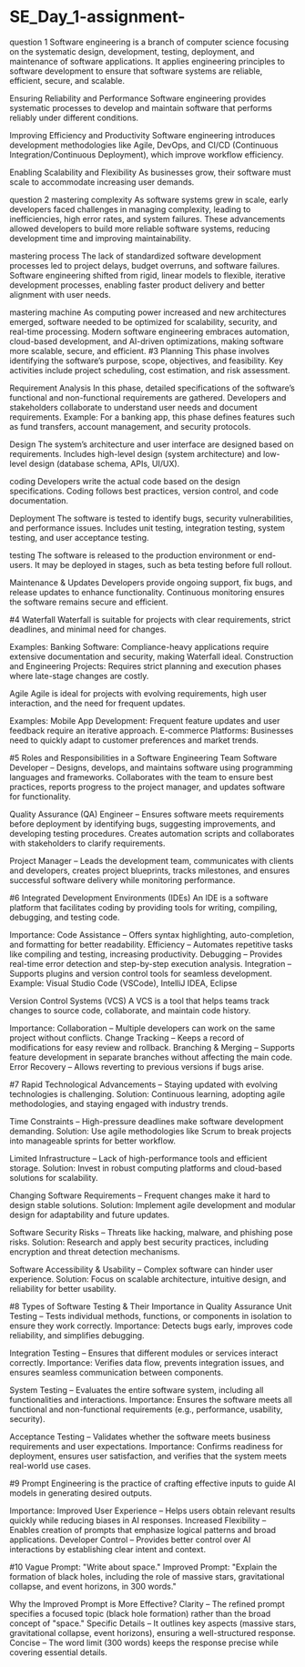# SE_Day_1-assignment-
question 1
Software engineering is a branch of computer science focusing on the systematic design, development, testing, deployment, and maintenance of software applications. It applies engineering principles to software development to ensure that software systems are reliable, efficient, secure, and scalable.

Ensuring Reliability and Performance
Software engineering provides systematic processes to develop and maintain software that performs reliably under different conditions.

Improving Efficiency and Productivity
Software engineering introduces development methodologies like Agile, DevOps, and CI/CD (Continuous Integration/Continuous Deployment), which improve workflow efficiency.

Enabling Scalability and Flexibility
As businesses grow, their software must scale to accommodate increasing user demands.

question 2
mastering complexity 
As software systems grew in scale, early developers faced challenges in managing complexity, leading to inefficiencies, high error rates, and system failures.
These advancements allowed developers to build more reliable software systems, reducing development time and improving maintainability.

mastering process
The lack of standardized software development processes led to project delays, budget overruns, and software failures.
Software engineering shifted from rigid, linear models to flexible, iterative development processes, enabling faster product delivery and better alignment with user needs.

mastering machine 
As computing power increased and new architectures emerged, software needed to be optimized for scalability, security, and real-time processing.
Modern software engineering embraces automation, cloud-based development, and AI-driven optimizations, making software more scalable, secure, and efficient.
#3
Planning
This phase involves identifying the software’s purpose, scope, objectives, and feasibility.
Key activities include project scheduling, cost estimation, and risk assessment.

Requirement Analysis
In this phase, detailed specifications of the software’s functional and non-functional requirements are gathered.
Developers and stakeholders collaborate to understand user needs and document requirements.
Example: For a banking app, this phase defines features such as fund transfers, account management, and security protocols.

Design
The system’s architecture and user interface are designed based on requirements.
Includes high-level design (system architecture) and low-level design (database schema, APIs, UI/UX).

coding
Developers write the actual code based on the design specifications.
Coding follows best practices, version control, and code documentation.

Deployment
The software is tested to identify bugs, security vulnerabilities, and performance issues.
Includes unit testing, integration testing, system testing, and user acceptance testing.

testing
The software is released to the production environment or end-users.
It may be deployed in stages, such as beta testing before full rollout.

Maintenance & Updates
Developers provide ongoing support, fix bugs, and release updates to enhance functionality.
Continuous monitoring ensures the software remains secure and efficient.

#4
Waterfall
Waterfall is suitable for projects with clear requirements, strict deadlines, and minimal need for changes.

Examples:
Banking Software: Compliance-heavy applications require extensive documentation and security, making Waterfall ideal.
Construction and Engineering Projects: Requires strict planning and execution phases where late-stage changes are costly.

Agile
Agile is ideal for projects with evolving requirements, high user interaction, and the need for frequent updates.

Examples:
Mobile App Development: Frequent feature updates and user feedback require an iterative approach.
E-commerce Platforms: Businesses need to quickly adapt to customer preferences and market trends.

#5
Roles and Responsibilities in a Software Engineering Team
Software Developer – Designs, develops, and maintains software using programming languages and frameworks. Collaborates with the team to ensure best practices, reports progress to the project manager, and updates software for functionality.

Quality Assurance (QA) Engineer – Ensures software meets requirements before deployment by identifying bugs, suggesting improvements, and developing testing procedures. Creates automation scripts and collaborates with stakeholders to clarify requirements.

Project Manager – Leads the development team, communicates with clients and developers, creates project blueprints, tracks milestones, and ensures successful software delivery while monitoring performance.

#6
Integrated Development Environments (IDEs)
An IDE is a software platform that facilitates coding by providing tools for writing, compiling, debugging, and testing code.

Importance:
Code Assistance – Offers syntax highlighting, auto-completion, and formatting for better readability.
Efficiency – Automates repetitive tasks like compiling and testing, increasing productivity.
Debugging – Provides real-time error detection and step-by-step execution analysis.
Integration – Supports plugins and version control tools for seamless development.
Example: Visual Studio Code (VSCode), IntelliJ IDEA, Eclipse

Version Control Systems (VCS)
A VCS is a tool that helps teams track changes to source code, collaborate, and maintain code history.

Importance:
Collaboration – Multiple developers can work on the same project without conflicts.
Change Tracking – Keeps a record of modifications for easy review and rollback.
Branching & Merging – Supports feature development in separate branches without affecting the main code.
Error Recovery – Allows reverting to previous versions if bugs arise.

#7
Rapid Technological Advancements – Staying updated with evolving technologies is challenging.
Solution: Continuous learning, adopting agile methodologies, and staying engaged with industry trends.

Time Constraints – High-pressure deadlines make software development demanding.
Solution: Use agile methodologies like Scrum to break projects into manageable sprints for better workflow.

Limited Infrastructure – Lack of high-performance tools and efficient storage.
Solution: Invest in robust computing platforms and cloud-based solutions for scalability.

Changing Software Requirements – Frequent changes make it hard to design stable solutions.
Solution: Implement agile development and modular design for adaptability and future updates.

Software Security Risks – Threats like hacking, malware, and phishing pose risks.
Solution: Research and apply best security practices, including encryption and threat detection mechanisms.

Software Accessibility & Usability – Complex software can hinder user experience.
Solution: Focus on scalable architecture, intuitive design, and reliability for better usability.

#8
Types of Software Testing & Their Importance in Quality Assurance
Unit Testing – Tests individual methods, functions, or components in isolation to ensure they work correctly.
Importance: Detects bugs early, improves code reliability, and simplifies debugging.

Integration Testing – Ensures that different modules or services interact correctly.
Importance: Verifies data flow, prevents integration issues, and ensures seamless communication between components.

System Testing – Evaluates the entire software system, including all functionalities and interactions.
Importance: Ensures the software meets all functional and non-functional requirements (e.g., performance, usability, security).

Acceptance Testing – Validates whether the software meets business requirements and user expectations.
Importance: Confirms readiness for deployment, ensures user satisfaction, and verifies that the system meets real-world use cases.

#9
Prompt Engineering is the practice of crafting effective inputs to guide AI models in generating desired outputs.

Importance:
Improved User Experience – Helps users obtain relevant results quickly while reducing biases in AI responses.
Increased Flexibility – Enables creation of prompts that emphasize logical patterns and broad applications.
Developer Control – Provides better control over AI interactions by establishing clear intent and context.

#10
Vague Prompt: "Write about space."
Improved Prompt: "Explain the formation of black holes, including the role of massive stars, gravitational collapse, and event horizons, in 300 words."

Why the Improved Prompt is More Effective?
Clarity – The refined prompt specifies a focused topic (black hole formation) rather than the broad concept of "space."
Specific Details – It outlines key aspects (massive stars, gravitational collapse, event horizons), ensuring a well-structured response.
Concise – The word limit (300 words) keeps the response precise while covering essential details.


